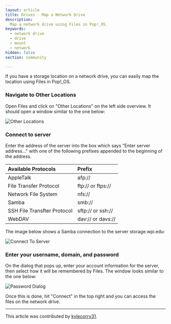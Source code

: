 ```yaml
---
layout: article
title: Drives - Map a Network Drive
description:
  Map a network drive using Files in Pop!_OS.
keywords:
  - network drive
  - drive
  - mount
  - network
hidden: false
section: community

---
```


If you have a storage location on a network drive, you can easily map the location using Files in Pop!\_OS.

### Navigate to Other Locations
Open Files and click on "Other Locations" on the left side overview. It should open a window similar to the one below:

![Other Locations]({{site.baseurl}}/images/map-a-network-drive/other-locations.png)

### Connect to server
Enter the address of the server into the box which says "Enter server address..." with one of the following prefixes appended to the beginning of the address.

| Available Protocols | Prefix     |
| :------------- | :------------- |
| AppleTalk      | afp://       |
| File Transfer Protocol      | ftp:// or ftps://  |
| Network File System      | nfs://       |
| Samba      | smb://       |
| SSH File Transfter Protocol      | sftp:// or ssh://  |
| WebDAV      | dav:// or davs://   |

The image below shows a Samba connection to the server storage.wpi.edu:

![Connect To Server]({{site.baseurl}}/images/map-a-network-drive/connect-to-server.png)


### Enter your username, domain, and password
On the dialog that pops up, enter your account information for the server, then select how it will be remembered by Files. The window looks similar to the one below:

![Password Dialog]({{site.baseurl}}/images/map-a-network-drive/password-dialog.png)

Once this is done, hit "Connect" in the top right and you can access the files on the network drive.

---

This article was contributed by [kylecorry31](https://github.com/kylecorry31).
